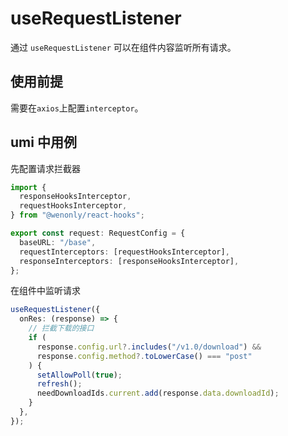 # useRequestListener

通过 `useRequestListener` 可以在组件内容监听所有请求。

## 使用前提

需要在`axios`上配置`interceptor`。

## umi 中用例

先配置请求拦截器

```ts
import {
  responseHooksInterceptor,
  requestHooksInterceptor,
} from "@wenonly/react-hooks";

export const request: RequestConfig = {
  baseURL: "/base",
  requestInterceptors: [requestHooksInterceptor],
  responseInterceptors: [responseHooksInterceptor],
};
```

在组件中监听请求

```ts
useRequestListener({
  onRes: (response) => {
    // 拦截下载的接口
    if (
      response.config.url?.includes("/v1.0/download") &&
      response.config.method?.toLowerCase() === "post"
    ) {
      setAllowPoll(true);
      refresh();
      needDownloadIds.current.add(response.data.downloadId);
    }
  },
});
```
